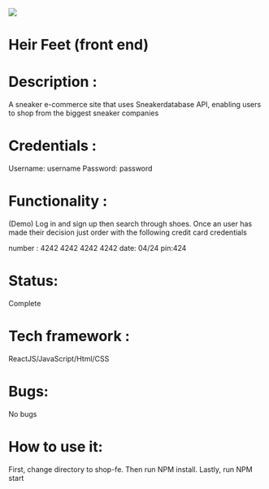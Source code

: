 
<img src="https://res.cloudinary.com/di449masi/image/upload/v1606248006/Screen_Shot_2020-11-24_at_2.59.13_PM_ntpsc2.png"></img>

# Heir Feet (front end)

# Description : 
A sneaker e-commerce site that uses Sneakerdatabase API, enabling users to shop from the biggest sneaker companies 

# Credentials :
Username:
username
Password:
password

# Functionality : 
(Demo)
Log in and sign up then search through shoes. Once an user has made their decision just order with  the following credit card credentials

number : 4242 4242 4242 4242
date: 04/24
pin:424

# Status:
Complete

# Tech framework :
ReactJS/JavaScript/Html/CSS

# Bugs:
No bugs 

# How to use it:
First, change directory to shop-fe. Then run NPM install. Lastly, run NPM start 

